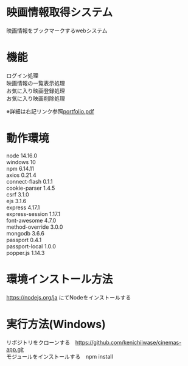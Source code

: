 # 映画情報取得システム
映画情報をブックマークするwebシステム

# 機能
ログイン処理  
映画情報の一覧表示処理  
お気に入り映画登録処理  
お気に入り映画削除処理

※詳細は右記リンク参照[portfolio.pdf](https://github.com/kenichiiwase/portfolio/files/7109210/portfolio.pdf)

# 動作環境  
node 14.16.0  
windows 10  
npm 6.14.11  
axios 0.21.4  
connect-flash 0.1.1  
cookie-parser 1.4.5  
csrf 3.1.0  
ejs 3.1.6  
express 4.17.1  
express-session 1.17.1  
font-awesome 4.7.0  
method-override 3.0.0  
mongodb 3.6.6  
passport 0.4.1  
passport-local 1.0.0  
popper.js 1.14.3  

# 環境インストール方法  
https://nodejs.org/ja にてNodeをインストールする

# 実行方法(Windows)  
リポジトリをクローンする　https://github.com/kenichiiwase/cinemas-app.git  
モジュールをインストールする　npm install


